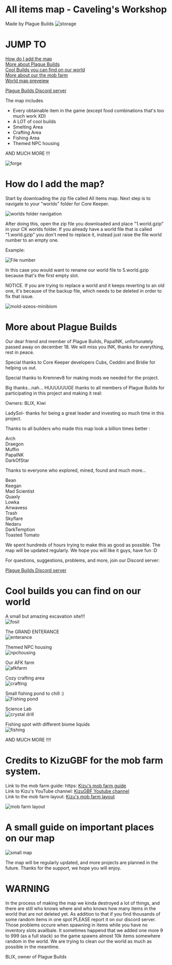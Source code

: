 # All items map - Caveling's Workshop
Made by Plague Builds
<img>![storage](https://user-images.githubusercontent.com/124402987/216842885-2f7c1aac-2efd-4516-9071-e339960cb95f.png)

# JUMP TO
<a href=https://github.com/PlagueBuilds/All-items-map/blob/main/README.md#how-do-i-add-the-map title="How do I add the map">How do I add the map</a><br>
<a href=https://github.com/PlagueBuilds/All-items-map/blob/main/README.md#more-about-plague-builds title="More about Plague Builds">More about Plague Builds</a><br>
<a href=https://github.com/PlagueBuilds/All-items-map/blob/main/README.md#cool-builds-you-can-find-on-our-world title="Cool builds you can find on our world">Cool Builds you can find on our world</a><br>
<a href=https://github.com/PlagueBuilds/All-items-map/blob/main/README.md#credits-to-kizugbf-for-the-mob-farm-system>More about our the mob farm</a><br>
<a href=https://github.com/PlagueBuilds/All-items-map/blob/main/README.md#a-small-guide-on-important-places-on-our-map>World map preveiew</a><br>

<a href=https://discord.gg/9YXPrPcK>Plague Builds Discord server</a><br>

The map includes
<ul>
  <li>Every obtainable item in the game (except food combinations that's too much work XD)</li>
  <li>A LOT of cool builds</li>
  <li>Smelting Area</li>
  <li>Crafting Area</li>
  <li>Fishing Area</li>
  <li>Themed NPC housing</li> 
</ul>

AND MUCH MORE !!!

![forge](https://user-images.githubusercontent.com/124402987/216847733-9742a57a-8d50-4f0d-b252-31f0b15957d1.png)

# How do I add the map?

Start by downloading the zip file called All items map.
Next step is to navigate to your "worlds" folder for Core Keeper.

![worlds folder navigation](https://user-images.githubusercontent.com/124402987/216844866-b6fce9d7-8167-42f7-957b-ad58ab7c96f8.png)

After doing this, open the zip file you downloaded and place "1.world.gzip" in your CK worlds folder.
If you already have a world file that is called "1.world.gzip" you don't need to replace it, instead just raise the file world number to an empty one.

Example:

![File number](https://user-images.githubusercontent.com/124402987/216845775-30b8d60a-2434-4eba-94db-7d04a869a3b8.png)

In this case you would want to rename our world file to 5.world.gzip because that's the first empty slot.

NOTICE. If you are trying to replace a world and it keeps reverting to an old one, it's because of the backup file, which needs to be deleted in order to fix that issue.

![mold-azeos-minibiom](https://user-images.githubusercontent.com/124402987/216847779-675a1e5b-72b5-4be6-bbde-b905c0eb844e.png)

# More about Plague Builds

Our dear friend and member of Plague Builds, PapaINK, unfortunately passed away on december 18.
We will miss you INK, thanks for everything, rest in peace.

Special thanks to Core Keeper developers Cubs, Ceddini and Bridie for helping us out.

Special thanks to Kremnev8 for making mods we needed for the project.

Big thanks...nah... HUUUUUUGE thanks to all members of Plague Builds for participating in this project and making it real:

Owners: BLIX, Kiwi

LadySol- thanks for being a great leader and investing so much time in this project.

Thanks to all builders who made this map look a billion times better :

Arch<br>
Draegon<br>
Muffin<br>
PapaINK<br>
DarkOfStar<br>

Thanks to everyone who explored, mined, found and much more...

Bean<br>
Keegan <br>
Mad Scientist<br>
Quaxly<br>
Lowka<br>
Airwavess<br>
Trash<br>
Skyflare<br>
Nedaru<br>
DarkTemption<br>
Toasted Tomato<br>

We spent hundreds of hours trying to make this as good as possible. The map will be updated regularly. We hope you will like it guys, have fun :D

For questions, suggestions, problems, and more, join our Discord server:

<a href=https://discord.gg/9YXPrPcK>Plague Builds Discord server</a>

# Cool builds you can find on our world

A small but amazing excavation site!!!<br>
![fosil](https://user-images.githubusercontent.com/124402987/216847948-cedecfc7-85c4-44f2-bccc-6cc02fa08943.png)<br>

The GRAND ENTERANCE<br>
![enterance](https://user-images.githubusercontent.com/124402987/216847961-ac1fa4dd-5525-4182-874e-64e8a93cb8c9.png)<br>

Themed NPC housing<br>
![npchousing](https://user-images.githubusercontent.com/124402987/216847971-cbc0a079-064a-4526-b89d-05d103684b40.png)<br>

Our AFK farm<br>
![afkfarm](https://user-images.githubusercontent.com/124402987/216848059-ce76e977-c252-4b67-9066-e194f26320f9.png)<br>

Cozy crafting area<br>
![crafting](https://user-images.githubusercontent.com/124402987/216848264-2be3a7ee-89a3-4f85-9c79-7acf1d97f83e.png)<br>

Small fishing pond to chill :)<br>
![Fishing pond](https://user-images.githubusercontent.com/124402987/216850296-001c65f7-cf84-43a2-91b8-015d5111fa3b.png)<br>

Science Lab<br>
![crystal drill](https://user-images.githubusercontent.com/124402987/216850653-f60735e4-a2fc-48ee-b195-8a1c7bf5b447.png)<br>

Fishing spot with different biome liquids<br>
![fishing](https://user-images.githubusercontent.com/124402987/216852273-1167dec4-5958-4469-9a29-9f13c7bc0da4.png)<br>


AND MUCH MORE !!!!


# Credits to KizuGBF for the mob farm system.<br>
Link to the mob farm guide: https: <a href="https://www.youtube.com/watch?v=0hj4ZsZf-7k&t=2s">Kizu's mob farm guide</a><br>
Link to Kizu's YouTube channel: <a href="https://www.youtube.com/@KizuGBF">KizuGBF Youtube channel</a><br>
Link to the mob farm layout: <a href="https://imgur.com/a/YbYvinM">Kizu's mob farm layout</a><br>

![mob farm layout](https://user-images.githubusercontent.com/124402987/217102478-7d51505e-6a4c-49a6-b088-f1f65d08f8fa.jpg)



# A small guide on important places on our map

![small map](https://user-images.githubusercontent.com/124402987/217102216-b011a54a-e096-45f8-b95c-80344a9b1ab6.png)


The map will be regularly updated, and more projects are planned in the future. Thanks for the support, we hope you will enjoy.<br>

# WARNING
In the process of making the map we kinda destroyed a lot of things, and there are still who knows where and who knows how many items in the world that are not deleted yet. As addition to that if you find thousands of some random items in one spot PLEASE report it on our discord server. Those problems occure when spawning in items while you have no inventory slots availbale. It sometimes happend that we added one more 9 to 999 (as a full stack) so the game spawns almost 10k items somewhere random in the world. We are trying to clean our the world as much as possible in the meantime.<br>

BLIX, owner of Plague Builds
